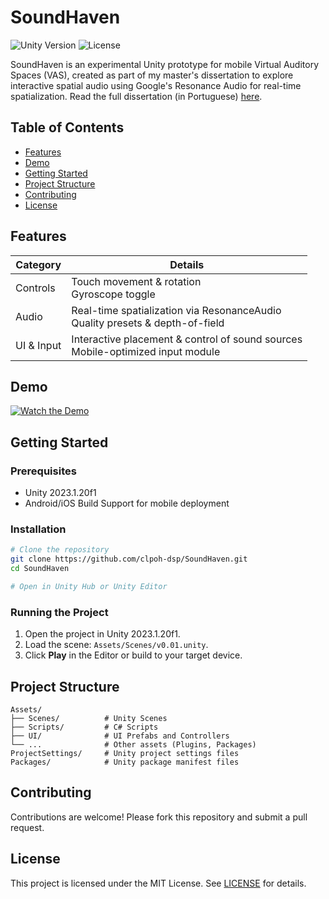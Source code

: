 # SoundHaven
![Unity Version](https://img.shields.io/badge/Unity-2023.1.20f1-blue.svg)
![License](https://img.shields.io/badge/License-MIT-green.svg)

SoundHaven is an experimental Unity prototype for mobile Virtual Auditory Spaces (VAS), created as part of my master's dissertation to explore interactive spatial audio using Google's Resonance Audio for real-time spatialization.
Read the full dissertation (in Portuguese) [here](https://recil.ulusofona.pt/items/345ce9f3-39ac-4eb1-92c4-3f8d081a7f37).

## Table of Contents
- [Features](#features)
- [Demo](#demo)
- [Getting Started](#getting-started)
- [Project Structure](#project-structure)
- [Contributing](#contributing)
- [License](#license)

## Features
| Category     | Details                                                               |
|--------------|-----------------------------------------------------------------------|
| Controls     | Touch movement & rotation<br>Gyroscope toggle                         |
| Audio        | Real-time spatialization via ResonanceAudio<br>Quality presets & depth-of-field |
| UI & Input   | Interactive placement & control of sound sources<br>Mobile-optimized input module |

## Demo
[![Watch the Demo](https://img.youtube.com/vi/7A92wuLIImw/0.jpg)](https://youtu.be/7A92wuLIImw)

## Getting Started
### Prerequisites
- Unity 2023.1.20f1
- Android/iOS Build Support for mobile deployment

### Installation
```bash
# Clone the repository
git clone https://github.com/clpoh-dsp/SoundHaven.git
cd SoundHaven

# Open in Unity Hub or Unity Editor
```

### Running the Project
1. Open the project in Unity 2023.1.20f1.
2. Load the scene: `Assets/Scenes/v0.01.unity`.
3. Click **Play** in the Editor or build to your target device.

## Project Structure
```
Assets/
├── Scenes/          # Unity Scenes
├── Scripts/         # C# Scripts
├── UI/              # UI Prefabs and Controllers
└── ...              # Other assets (Plugins, Packages)
ProjectSettings/     # Unity project settings files
Packages/            # Unity package manifest files
```

## Contributing
Contributions are welcome! Please fork this repository and submit a pull request.

## License
This project is licensed under the MIT License. See [LICENSE](LICENSE) for details.

